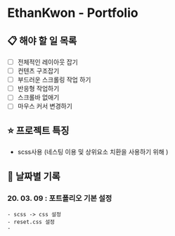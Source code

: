 # EthanKwon - Portfolio

## :clipboard: 해야 할 일 목록

- [ ] 전체적인 레이아웃 잡기
- [ ] 컨텐츠 구조잡기 
- [ ] 부드러운 스크롤링 작업 하기
- [ ] 반응형 작업하기
- [ ] 스크롤바 없애기
- [ ] 마우스 커서 변경하기

## :star: 프로젝트 특징 

 - scss사용 (네스팅 이용 및 상위요소 치환을 사용하기 위해 )


## :date: 날짜별 기록

### 20. 03. 09 : 포트폴리오 기본 설정 

    - scss -> css 설정
    - reset.css 설정
    - 